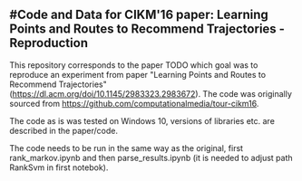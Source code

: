 #Code and Data for CIKM'16 paper: Learning Points and Routes to Recommend Trajectories - Reproduction
---------------------------------------------------------------------------------------

This repository corresponds to the paper TODO which goal was to reproduce an experiment from paper "Learning Points and Routes to Recommend Trajectories" (https://dl.acm.org/doi/10.1145/2983323.2983672). The code was originally sourced from https://github.com/computationalmedia/tour-cikm16.

The code as is was tested on Windows 10, versions of libraries etc. are described in the paper/code.

The code needs to be run in the same way as the original, first rank_markov.ipynb and then parse_results.ipynb (it is needed to adjust path RankSvm in first notebok).
